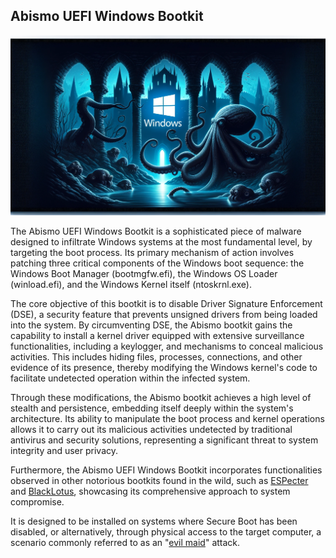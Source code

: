 ## Abismo UEFI Windows Bootkit

<p align="center">
  <img src="../images/logos/Windows_Bootkit.png">
</p>

The Abismo UEFI Windows Bootkit is a sophisticated piece of malware designed to infiltrate Windows systems at the most fundamental level, by targeting the boot process. Its primary mechanism of action involves patching three critical components of the Windows boot sequence: the Windows Boot Manager (bootmgfw.efi), the Windows OS Loader (winload.efi), and the Windows Kernel itself (ntoskrnl.exe).

The core objective of this bootkit is to disable Driver Signature Enforcement (DSE), a security feature that prevents unsigned drivers from being loaded into the system. By circumventing DSE, the Abismo bootkit gains the capability to install a kernel driver equipped with extensive surveillance functionalities, including a keylogger, and mechanisms to conceal malicious activities. This includes hiding files, processes, connections, and other evidence of its presence, thereby modifying the Windows kernel's code to facilitate undetected operation within the infected system.

Through these modifications, the Abismo bootkit achieves a high level of stealth and persistence, embedding itself deeply within the system's architecture. Its ability to manipulate the boot process and kernel operations allows it to carry out its malicious activities undetected by traditional antivirus and security solutions, representing a significant threat to system integrity and user privacy.

Furthermore, the Abismo UEFI Windows Bootkit incorporates functionalities observed in other notorious bootkits found in the wild, such as [ESPecter](https://www.welivesecurity.com/2021/10/05/uefi-threats-moving-esp-introducing-especter-bootkit/) and [BlackLotus](https://www.welivesecurity.com/2023/03/01/blacklotus-uefi-bootkit-myth-confirmed/), showcasing its comprehensive approach to system compromise.

It is designed to be installed on systems where Secure Boot has been disabled, or alternatively, through physical access to the target computer, a scenario commonly referred to as an "[evil maid](https://encyclopedia.kaspersky.com/glossary/evil-maid/)" attack.
